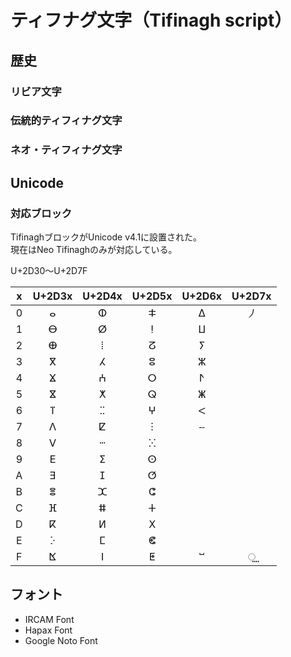 # ティフナグ文字（Tifinagh script）

## 歴史

### リビア文字
### 伝統的ティフィナグ文字
### ネオ・ティフィナグ文字

## Unicode

### 対応ブロック
TifinaghブロックがUnicode v4.1に設置された。<br>
現在はNeo Tifinaghのみが対応している。

U+2D30〜U+2D7F

| x | U+2D3x | U+2D4x | U+2D5x | U+2D6x | U+2D7x |
|:--:|:------:|:------:|:------:|:------:|:------:|
| 0 | ⴰ | ⵀ | ⵐ | ⵠ | ⵰ |
| 1 | ⴱ | ⵁ | ⵑ | ⵡ |  |
| 2 | ⴲ | ⵂ | ⵒ | ⵢ |  |
| 3 | ⴳ | ⵃ | ⵓ | ⵣ | |
| 4 | ⴴ | ⵄ | ⵔ | ⵤ | |
| 5 | ⴵ | ⵅ | ⵕ | ⵥ | |
| 6 | ⴶ | ⵆ | ⵖ | ⵦ | |
| 7 | ⴷ | ⵇ | ⵗ | ⵧ | |
| 8 | ⴸ | ⵈ | ⵘ |  | |
| 9 | ⴹ | ⵉ | ⵙ |  | |
| A | ⴺ | ⵊ | ⵚ |  | |
| B | ⴻ | ⵋ | ⵛ |  | |
| C | ⴼ | ⵌ | ⵜ |  | |
| D | ⴽ | ⵍ | ⵝ |  | |
| E | ⴾ | ⵎ | ⵞ |  | |
| F | ⴿ | ⵏ | ⵟ | ⵯ | ⵿ |

## フォント
- IRCAM Font
- Hapax Font
- Google Noto Font
